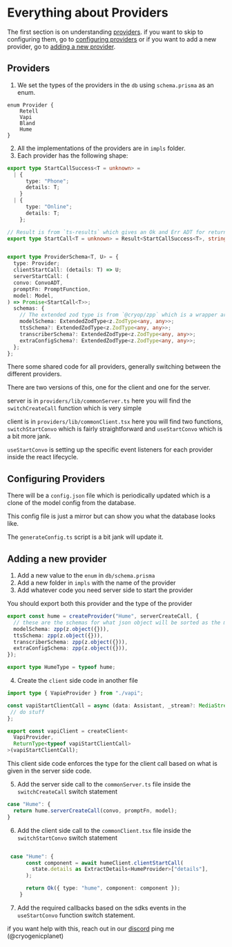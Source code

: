 # Everything about Providers


The first section is on understanding [providers](#providers). if you want to skip to configuring them, go to [configuring providers](#configuring-providers) or if you want to add a new provider, go to [adding a new provider](#adding-a-new-provider).



## Providers 

1. We set the types of the providers in the `db` using `schema.prisma` as an enum.
```
enum Provider {
    Retell
    Vapi
    Bland
    Hume
}
```
2. All the implementations of the providers are in `impls` folder.
3. Each provider has the following shape:
```ts
export type StartCallSuccess<T = unknown> =
  | {
      type: "Phone";
      details: T;
    }
  | {
      type: "Online";
      details: T;
    };

// Result is from `ts-results` which gives an Ok and Err ADT for returns
export type StartCall<T = unknown> = Result<StartCallSuccess<T>, string>;


export type ProviderSchema<T, U> = {
  type: Provider;
  clientStartCall: (details: T) => U;
  serverStartCall: (
  convo: ConvoADT,
  promptFn: PromptFunction,
  model: Model,
) => Promise<StartCall<T>>;
  schemas: {
    // The extended zod type is from `@cryop/zpp` which is a wrapper around zod, just use zpp(z.object({})) to get the extended zod type
    modelSchema: ExtendedZodType<z.ZodType<any, any>>;
    ttsSchema?: ExtendedZodType<z.ZodType<any, any>>;
    transcriberSchema?: ExtendedZodType<z.ZodType<any, any>>;
    extraConfigSchema?: ExtendedZodType<z.ZodType<any, any>>;
  };
};

```


There some shared code for all providers, generally switching between the different providers.

There are two versions of this, one for the client and one for the server.

server is in `providers/lib/commonServer.ts` here you will find the `switchCreateCall` function which is very simple

client is in `providers/lib/commonClient.tsx` here you will find two functions, `switchStartConvo` which is fairly straightforward and `useStartConvo` which is a bit more jank.

`useStartConvo` is setting up the specific event listeners for each provider inside the react lifecycle.



## Configuring Providers

There will be a `config.json` file which is periodically updated which is a clone of the model config from the database.

This config file is just a mirror but can show you what the database looks like.

The `generateConfig.ts` script is a bit jank will update it.


## Adding a new provider

1. Add a new value to the `enum` in `db/schema.prisma`
2. Add a new folder in `impls` with the name of the provider
3. Add whatever code you need server side to start the provider


You should export both this provider and the type of the provider
```ts
export const hume = createProvider("Hume", serverCreateCall, {
  // these are the schemas for what json object will be sorted as the model config 
  modelSchema: zpp(z.object({})),
  ttsSchema: zpp(z.object({})),
  transcriberSchema: zpp(z.object({})),
  extraConfigSchema: zpp(z.object({})),
});

export type HumeType = typeof hume;

```

4. Create the `client` side code in another file
```ts
import type { VapieProvider } from "./vapi";

const vapiStartClientCall = async (data: Assistant, _stream?: MediaStream) => {
 // do stuff
};

export const vapiClient = createClient<
  VapiProvider,
  ReturnType<typeof vapiStartClientCall>
>(vapiStartClientCall);
```

This client side code enforces the type for the client call based on what is given in the server side code.



5. Add the server side call to the `commonServer.ts` file inside the `switchCreateCall` switch statement
```ts
case "Hume": {
  return hume.serverCreateCall(convo, promptFn, model);
}
```

6. Add the client side call to the `commonClient.tsx` file inside the `switchStartConvo` switch statement
```ts

 case "Hume": {
      const component = await humeClient.clientStartCall(
        state.details as ExtractDetails<HumeProvider>["details"],
      );

      return Ok({ type: "hume", component: component });
    }

```

7. Add the required callbacks based on the sdks events in the `useStartConvo` function switch statement.


if you want help with this, reach out in our [discord](https://sfvoice.company/discord) ping me (@cryogenicplanet)